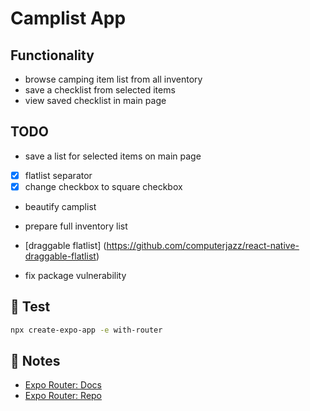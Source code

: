 # Camplist App

## Functionality

- browse camping item list from all inventory
- save a checklist from selected items
- view saved checklist in main page

## TODO
- save a list for selected items on main page
- [x] flatlist separator
- [x] change checkbox to square checkbox
- beautify camplist
- prepare full inventory list
- [draggable flatlist] (https://github.com/computerjazz/react-native-draggable-flatlist)

- fix package vulnerability 

## 🚀 Test

```sh
npx create-expo-app -e with-router
```

## 📝 Notes

- [Expo Router: Docs](https://expo.github.io/router)
- [Expo Router: Repo](https://github.com/expo/router)
